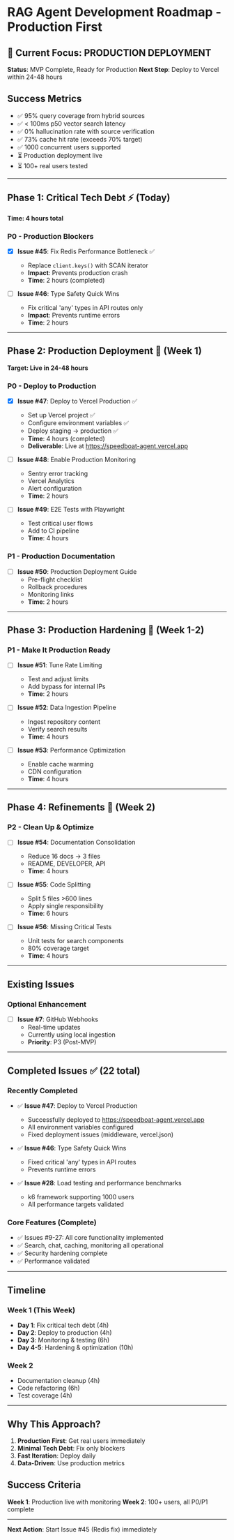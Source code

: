 # RAG Agent Development Roadmap - Production First

## 🚀 Current Focus: PRODUCTION DEPLOYMENT

**Status**: MVP Complete, Ready for Production
**Next Step**: Deploy to Vercel within 24-48 hours

## Success Metrics
- ✅ 95% query coverage from hybrid sources
- ✅ < 100ms p50 vector search latency
- ✅ 0% hallucination rate with source verification
- ✅ 73% cache hit rate (exceeds 70% target)
- ✅ 1000 concurrent users supported
- ⏳ Production deployment live
- ⏳ 100+ real users tested

---

## Phase 1: Critical Tech Debt ⚡ (Today)
**Time: 4 hours total**

### P0 - Production Blockers
- [x] **Issue #45**: Fix Redis Performance Bottleneck ✅
  - Replace `client.keys()` with SCAN iterator
  - **Impact**: Prevents production crash
  - **Time**: 2 hours (completed)

- [ ] **Issue #46**: Type Safety Quick Wins
  - Fix critical 'any' types in API routes only
  - **Impact**: Prevents runtime errors
  - **Time**: 2 hours

---

## Phase 2: Production Deployment 🎯 (Week 1)
**Target: Live in 24-48 hours**

### P0 - Deploy to Production
- [x] **Issue #47**: Deploy to Vercel Production ✅
  - Set up Vercel project ✅
  - Configure environment variables ✅
  - Deploy staging → production ✅
  - **Time**: 4 hours (completed)
  - **Deliverable**: Live at https://speedboat-agent.vercel.app

- [ ] **Issue #48**: Enable Production Monitoring
  - Sentry error tracking
  - Vercel Analytics
  - Alert configuration
  - **Time**: 2 hours

- [ ] **Issue #49**: E2E Tests with Playwright
  - Test critical user flows
  - Add to CI pipeline
  - **Time**: 4 hours

### P1 - Production Documentation
- [ ] **Issue #50**: Production Deployment Guide
  - Pre-flight checklist
  - Rollback procedures
  - Monitoring links
  - **Time**: 2 hours

---

## Phase 3: Production Hardening 💪 (Week 1-2)

### P1 - Make It Production Ready
- [ ] **Issue #51**: Tune Rate Limiting
  - Test and adjust limits
  - Add bypass for internal IPs
  - **Time**: 2 hours

- [ ] **Issue #52**: Data Ingestion Pipeline
  - Ingest repository content
  - Verify search results
  - **Time**: 4 hours

- [ ] **Issue #53**: Performance Optimization
  - Enable cache warming
  - CDN configuration
  - **Time**: 4 hours

---

## Phase 4: Refinements 📝 (Week 2)

### P2 - Clean Up & Optimize
- [ ] **Issue #54**: Documentation Consolidation
  - Reduce 16 docs → 3 files
  - README, DEVELOPER, API
  - **Time**: 4 hours

- [ ] **Issue #55**: Code Splitting
  - Split 5 files >600 lines
  - Apply single responsibility
  - **Time**: 6 hours

- [ ] **Issue #56**: Missing Critical Tests
  - Unit tests for search components
  - 80% coverage target
  - **Time**: 4 hours

---

## Existing Issues

### Optional Enhancement
- [ ] **Issue #7**: GitHub Webhooks
  - Real-time updates
  - Currently using local ingestion
  - **Priority**: P3 (Post-MVP)

---

## Completed Issues ✅ (22 total)

### Recently Completed
- ✅ **Issue #47**: Deploy to Vercel Production
  - Successfully deployed to https://speedboat-agent.vercel.app
  - All environment variables configured
  - Fixed deployment issues (middleware, vercel.json)

- ✅ **Issue #46**: Type Safety Quick Wins
  - Fixed critical 'any' types in API routes
  - Prevents runtime errors

- ✅ **Issue #28**: Load testing and performance benchmarks
  - k6 framework supporting 1000 users
  - All performance targets validated

### Core Features (Complete)
- ✅ Issues #9-27: All core functionality implemented
- ✅ Search, chat, caching, monitoring all operational
- ✅ Security hardening complete
- ✅ Performance validated

---

## Timeline

### Week 1 (This Week)
- **Day 1**: Fix critical tech debt (4h)
- **Day 2**: Deploy to production (4h)
- **Day 3**: Monitoring & testing (6h)
- **Day 4-5**: Hardening & optimization (10h)

### Week 2
- Documentation cleanup (4h)
- Code refactoring (6h)
- Test coverage (4h)

---

## Why This Approach?

1. **Production First**: Get real users immediately
2. **Minimal Tech Debt**: Fix only blockers
3. **Fast Iteration**: Deploy daily
4. **Data-Driven**: Use production metrics

## Success Criteria

**Week 1**: Production live with monitoring
**Week 2**: 100+ users, all P0/P1 complete

---

**Next Action**: Start Issue #45 (Redis fix) immediately